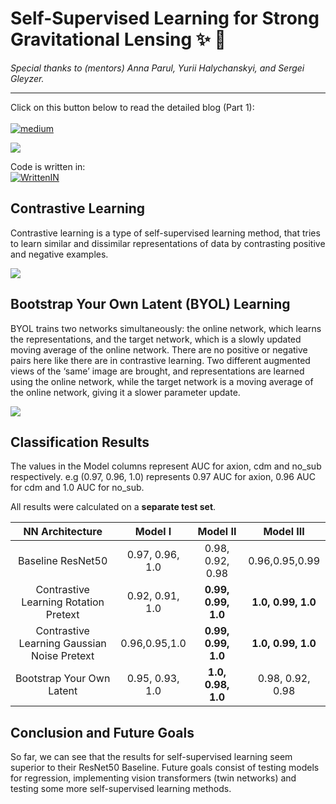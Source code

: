 
# Self-Supervised Learning for Strong Gravitational Lensing  :sparkles: :milky_way:
*Special thanks to (mentors) Anna Parul, Yurii Halychanskyi, and Sergei Gleyzer.*
<hr> 

Click on this button below to read the detailed blog (Part 1): <br><br> [![medium](https://img.shields.io/badge/medium-000?style=for-the-badge&logo=medium&logoColor=white)](https://yaashwardhan.medium.com/self-supervised-learning-for-strong-gravitational-lensing-part1-5a049e976b51)

<img src="header.png">

Code is written in: <br>[![WrittenIN](https://skillicons.dev/icons?i=python,tensorflow)](https://skillicons.dev)

## Contrastive Learning

Contrastive learning is a type of self-supervised learning method, that tries to learn similar and dissimilar representations of data by contrasting positive and negative examples.

<img src="contrastive.png">

## Bootstrap Your Own Latent (BYOL) Learning

BYOL trains two networks simultaneously: the online network, which learns the representations, and the target network, which is a slowly updated moving average of the online network. There are no positive or negative pairs here like there are in contrastive learning. Two different augmented views of the ‘same’ image are brought, and representations are learned using the online network, while the target network is a moving average of the online network, giving it a slower parameter update.

<img src="byol.png">

## Classification Results
The values in the Model columns represent AUC for axion, cdm and no_sub respectively.
e.g (0.97, 0.96, 1.0) represents 0.97 AUC for axion, 0.96 AUC for cdm and 1.0 AUC for no_sub.

All results were calculated on a **separate test set**.


|            NN Architecture            |    Model I     |  Model II   |  Model III   | 
| :-----------------------------------: | :------------: | :---------: | :----------: | 
|   Baseline ResNet50      | 0.97, 0.96, 1.0 |   0.98, 0.92, 0.98   |    0.96,0.95,0.99    |   
|  Contrastive Learning Rotation Pretext | 0.92, 0.91, 1.0 |**0.99, 0.99, 1.0** | **1.0, 0.99, 1.0** |   
|Contrastive Learning Gaussian Noise Pretext| 0.96,0.95,1.0   | **0.99, 0.99, 1.0**     |   **1.0, 0.99, 1.0**    | 
| Bootstrap Your Own Latent | 0.95, 0.93, 1.0 |    **1.0, 0.98, 1.0**  |   0.98, 0.92, 0.98   | 

## Conclusion and Future Goals
So far, we can see that the results for self-supervised learning seem superior to their ResNet50 Baseline. 
Future goals consist of testing models for regression, implementing vision transformers (twin networks) and testing some more self-supervised learning methods.
